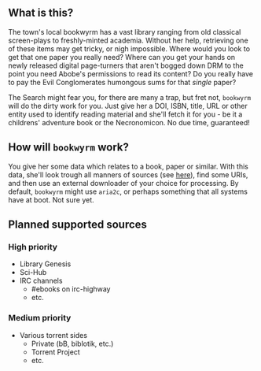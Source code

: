 ## What is this?
The town's local bookwyrm has a vast library
ranging from old classical screen-plays to freshly-minted academia.
Without her help, retrieving one of these items may get tricky, or nigh impossible.
Where would you look to get that one paper you really need?
Where can you get your hands on newly released digital page-turners
that aren't bogged down DRM to the point you need Abobe's permissions to read its content?
Do you really have to pay the Evil Conglomerates humongous sums for that *single* paper?

The Search might fear you, for there are many a trap, but fret not,
`bookwyrm` will do the dirty work for you.
Just give her a DOI, ISBN, title, URL or other entity used to identify reading material
and she'll fetch it for you - be it a childrens' adventure book or the Necronomicon.
No due time, guaranteed!

## How will `bookwyrm` work?
You give her some data which relates to a book, paper or similar.
With this data, she'll look trough all manners of sources (see [here](#planned-supported-sources)),
find some URIs, and then use an external downloader of your choice for processing.
By default, `bookwyrm` might use `aria2c`,
or perhaps something that all systems have at boot.
Not sure yet.

## Planned supported sources
### High priority
* Library Genesis
* Sci-Hub
* IRC channels
    - #ebooks on irc-highway
    - etc.
### Medium priority
* Various torrent sides
    - Private (bB, biblotik, etc.)
    - Torrent Project
    - etc.

